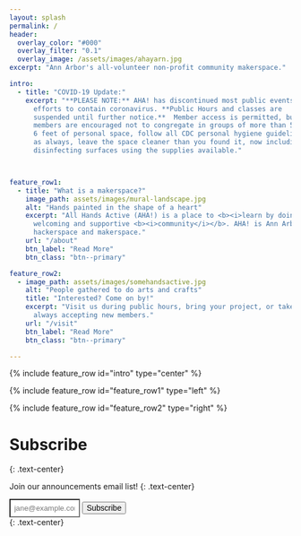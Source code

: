 ```yaml
---
layout: splash
permalink: /
header:
  overlay_color: "#000"
  overlay_filter: "0.1"
  overlay_image: /assets/images/ahayarn.jpg
excerpt: "Ann Arbor's all-volunteer non-profit community makerspace."

intro: 
  - title: "COVID-19 Update:"
    excerpt: "**PLEASE NOTE:** AHA! has discontinued most public events in
      efforts to contain coronavirus. **Public Hours and classes are
      suspended until further notice.**  Member access is permitted, but
      members are encouraged not to congregate in groups of more than 5, allow
      6 feet of personal space, follow all CDC personal hygiene guidelines, and
      as always, leave the space cleaner than you found it, now including
      disinfecting surfaces using the supplies available."



feature_row1:
  - title: "What is a makerspace?"
    image_path: assets/images/mural-landscape.jpg
    alt: "Hands painted in the shape of a heart"
    excerpt: "All Hands Active (AHA!) is a place to <b><i>learn by doing</i></b> with a
      welcoming and supportive <b><i>community</i></b>. AHA! is Ann Arbor's original
      hackerspace and makerspace."
    url: "/about"
    btn_label: "Read More"
    btn_class: "btn--primary"

feature_row2:
  - image_path: assets/images/somehandsactive.jpg
    alt: "People gathered to do arts and crafts"
    title: "Interested? Come on by!"
    excerpt: "Visit us during public hours, bring your project, or take a class! We always have volunteering opportunities and are
      always accepting new members."
    url: "/visit"
    btn_label: "Read More"
    btn_class: "btn--primary"

---
```


{% include feature_row id="intro" type="center" %}

{% include feature_row id="feature_row1" type="left" %}

{% include feature_row id="feature_row2" type="right" %}

# Subscribe
{: .text-center}

Join our announcements email list!
{: .text-center}

<div>
  <input type="text" name="email" id="email" placeholder="jane@example.com" aria-labelledby="searchbutton" style="width: 25%; background-color: #fff; padding:.5em">
  <button class="btn btn--primary" style="font-size: 1em">Subscribe</button>
</div>
{: .text-center}

